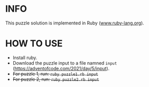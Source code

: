 # INFO
This puzzle solution is implemented in Ruby (www.ruby-lang.org).

# HOW TO USE
- Install ruby.
- Download the puzzle input to a file namned `input` (https://adventofcode.com/2021/day/5/input).
- ~~For puzzle 1, run: `ruby puzzle1.rb input`~~
- ~~For puzzle 2, run: `ruby puzzle2.rb input`~~
